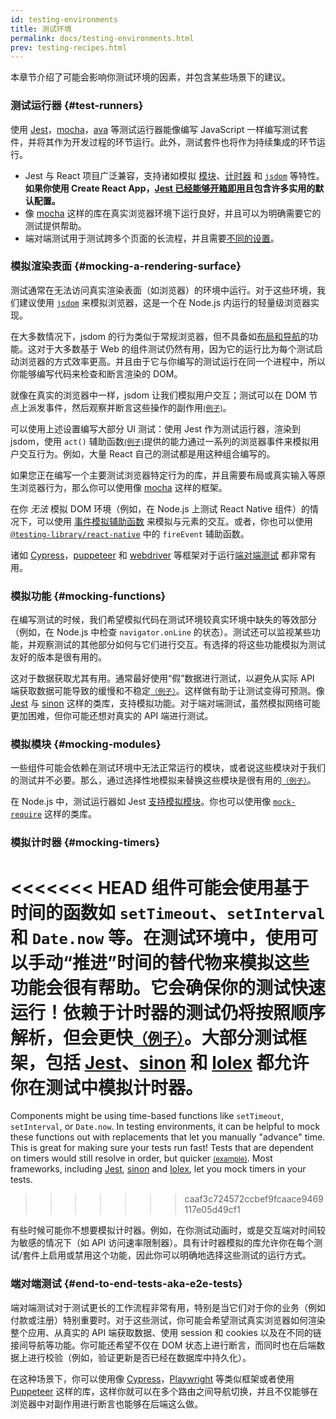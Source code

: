 ```yaml
---
id: testing-environments
title: 测试环境
permalink: docs/testing-environments.html
prev: testing-recipes.html
---
```


<!-- 本文档适用于那些熟悉 JavaScript 并且可能已经使用它编写过测试的人。它可以作为 React 组件测试环境差异的参考，以及这些差异会如何影响他们编写的测试。本文档倾向基于 Web 的 react-dom 组件的测试，但也有基于其他渲染器测试的注释。 -->

本章节介绍了可能会影响你测试环境的因素，并包含某些场景下的建议。

### 测试运行器 {#test-runners}

使用 [Jest](https://jestjs.io/)，[mocha](https://mochajs.org/)，[ava](https://github.com/avajs/ava) 等测试运行器能像编写 JavaScript 一样编写测试套件，并将其作为开发过程的环节运行。此外，测试套件也将作为持续集成的环节运行。

- Jest 与 React 项目广泛兼容，支持诸如模拟 [模块](#mocking-modules)、[计时器](#mocking-timers) 和 [`jsdom`](#mocking-a-rendering-surface) 等特性。**如果你使用 Create React App，[Jest 已经能够开箱即用](https://facebook.github.io/create-react-app/docs/running-tests)且包含许多实用的默认配置。**
- 像 [mocha](https://mochajs.org/#running-mocha-in-the-browser) 这样的库在真实浏览器环境下运行良好，并且可以为明确需要它的测试提供帮助。
- 端对端测试用于测试跨多个页面的长流程，并且需要[不同的设置](#end-to-end-tests-aka-e2e-tests)。

### 模拟渲染表面 {#mocking-a-rendering-surface}

测试通常在无法访问真实渲染表面（如浏览器）的环境中运行。对于这些环境，我们建议使用 [`jsdom`](https://github.com/jsdom/jsdom) 来模拟浏览器，这是一个在 Node.js 内运行的轻量级浏览器实现。

在大多数情况下，jsdom 的行为类似于常规浏览器，但不具备如[布局和导航](https://github.com/jsdom/jsdom#unimplemented-parts-of-the-web-platform)的功能。这对于大多数基于 Web 的组件测试仍然有用，因为它的运行比为每个测试启动浏览器的方式效率更高。并且由于它与你编写的测试运行在同一个进程中，所以你能够编写代码来检查和断言渲染的 DOM。

就像在真实的浏览器中一样，jsdom 让我们模拟用户交互；测试可以在 DOM 节点上派发事件，然后观察并断言这些操作的副作用[<small>(例子)</small>](/docs/testing-recipes.html#events)。

可以使用上述设置编写大部分 UI 测试：使用 Jest 作为测试运行器，渲染到 jsdom，使用 `act()` 辅助函数[<small>(例子)</small>](/docs/testing-recipes.html)提供的能力通过一系列的浏览器事件来模拟用户交互行为。例如，大量 React 自己的测试都是用这种组合编写的。

如果您正在编写一个主要测试浏览器特定行为的库，并且需要布局或真实输入等原生浏览器行为，那么你可以使用像 [mocha](https://mochajs.org/) 这样的框架。

在你 _无法_ 模拟 DOM 环境（例如，在 Node.js 上测试 React Native 组件）的情况下，可以使用 [事件模拟辅助函数](/docs/test-utils.html#simulate) 来模拟与元素的交互。或者，你也可以使用 [`@testing-library/react-native`](https://testing-library.com/docs/react-native-testing-library/intro) 中的 `fireEvent` 辅助函数。

诸如 [Cypress](https://www.cypress.io/)，[puppeteer](https://github.com/GoogleChrome/puppeteer) 和 [webdriver](https://www.seleniumhq.org/projects/webdriver/) 等框架对于运行[端对端测试](#end-to-end-tests-aka-e2e-tests) 都非常有用。

### 模拟功能 {#mocking-functions}

在编写测试的时候，我们希望模拟代码在测试环境较真实环境中缺失的等效部分（例如，在 Node.js 中检查 `navigator.onLine` 的状态）。测试还可以监视某些功能，并观察测试的其他部分如何与它们进行交互。有选择的将这些功能模拟为测试友好的版本是很有用的。

这对于数据获取尤其有用。通常最好使用“假”数据进行测试，以避免从实际 API 端获取数据可能导致的缓慢和不稳定[<small>（例子）</small>](/docs/testing-recipes.html#data-fetching)。这样做有助于让测试变得可预测。像 [Jest](https://jestjs.io/) 与 [sinon](https://sinonjs.org/) 这样的类库，支持模拟功能。对于端对端测试，虽然模拟网络可能更加困难，但你可能还想对真实的 API 端进行测试。

### 模拟模块 {#mocking-modules}

一些组件可能会依赖在测试环境中无法正常运行的模块，或者说这些模块对于我们的测试并不必要。那么，通过选择性地模拟来替换这些模块是很有用的[<small>（例子）</small>](/docs/testing-recipes.html#mocking-modules)。

在 Node.js 中，测试运行器如 Jest [支持模拟模块](https://jestjs.io/docs/en/manual-mocks)。你也可以使用像 [`mock-require`](https://www.npmjs.com/package/mock-require) 这样的类库。

### 模拟计时器 {#mocking-timers}

<<<<<<< HEAD
组件可能会使用基于时间的函数如 `setTimeout`、`setInterval` 和 `Date.now` 等。在测试环境中，使用可以手动“推进”时间的替代物来模拟这些功能会很有帮助。它会确保你的测试快速运行！依赖于计时器的测试仍将按照顺序解析，但会更快[<small>（例子）</small>](/docs/testing-recipes.html#timers)。大部分测试框架，包括 [Jest](https://jestjs.io/docs/en/timer-mocks)、[sinon](https://sinonjs.org/releases/v7.3.2/fake-timers/) 和 [lolex](https://github.com/sinonjs/lolex) 都允许你在测试中模拟计时器。
=======
Components might be using time-based functions like `setTimeout`, `setInterval`, or `Date.now`. In testing environments, it can be helpful to mock these functions out with replacements that let you manually "advance" time. This is great for making sure your tests run fast! Tests that are dependent on timers would still resolve in order, but quicker [<small>(example)</small>](/docs/testing-recipes.html#timers). Most frameworks, including [Jest](https://jestjs.io/docs/en/timer-mocks), [sinon](https://sinonjs.org/releases/latest/fake-timers) and [lolex](https://github.com/sinonjs/lolex), let you mock timers in your tests.
>>>>>>> caaf3c724572ccbef9fcaace9469117e05d49cf1

有些时候可能你不想要模拟计时器。例如，在你测试动画时，或是交互端对时间较为敏感的情况下（如 API 访问速率限制器）。具有计时器模拟的库允许你在每个测试/套件上启用或禁用这个功能，因此你可以明确地选择这些测试的运行方式。

### 端对端测试 {#end-to-end-tests-aka-e2e-tests}

端对端测试对于测试更长的工作流程非常有用，特别是当它们对于你的业务（例如付款或注册）特别重要时。对于这些测试，你可能会希望测试真实浏览器如何渲染整个应用、从真实的 API 端获取数据、使用 session 和 cookies 以及在不同的链接间导航等功能。你可能还希望不仅在 DOM 状态上进行断言，而同时也在后端数据上进行校验（例如，验证更新是否已经在数据库中持久化）。

在这种场景下，你可以使用像 [Cypress](https://www.cypress.io/)，[Playwright](https://playwright.dev) 等类似框架或者使用 [Puppeteer](https://github.com/GoogleChrome/puppeteer) 这样的库，这样你就可以在多个路由之间导航切换，并且不仅能够在浏览器中对副作用进行断言也能够在后端这么做。
